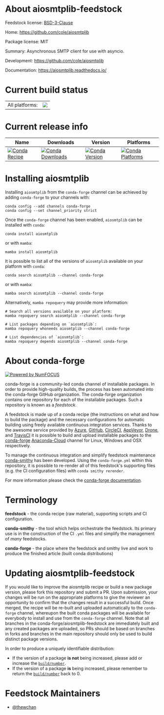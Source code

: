 About aiosmtplib-feedstock
==========================

Feedstock license: [BSD-3-Clause](https://github.com/conda-forge/aiosmtplib-feedstock/blob/main/LICENSE.txt)

Home: https://github.com/cole/aiosmtplib

Package license: MIT

Summary: Asynchronous SMTP client for use with asyncio.

Development: https://github.com/cole/aiosmtplib

Documentation: https://aiosmtplib.readthedocs.io/

Current build status
====================


<table><tr><td>All platforms:</td>
    <td>
      <a href="https://dev.azure.com/conda-forge/feedstock-builds/_build/latest?definitionId=29&branchName=main">
        <img src="https://dev.azure.com/conda-forge/feedstock-builds/_apis/build/status/aiosmtplib-feedstock?branchName=main">
      </a>
    </td>
  </tr>
</table>

Current release info
====================

| Name | Downloads | Version | Platforms |
| --- | --- | --- | --- |
| [![Conda Recipe](https://img.shields.io/badge/recipe-aiosmtplib-green.svg)](https://anaconda.org/conda-forge/aiosmtplib) | [![Conda Downloads](https://img.shields.io/conda/dn/conda-forge/aiosmtplib.svg)](https://anaconda.org/conda-forge/aiosmtplib) | [![Conda Version](https://img.shields.io/conda/vn/conda-forge/aiosmtplib.svg)](https://anaconda.org/conda-forge/aiosmtplib) | [![Conda Platforms](https://img.shields.io/conda/pn/conda-forge/aiosmtplib.svg)](https://anaconda.org/conda-forge/aiosmtplib) |

Installing aiosmtplib
=====================

Installing `aiosmtplib` from the `conda-forge` channel can be achieved by adding `conda-forge` to your channels with:

```
conda config --add channels conda-forge
conda config --set channel_priority strict
```

Once the `conda-forge` channel has been enabled, `aiosmtplib` can be installed with `conda`:

```
conda install aiosmtplib
```

or with `mamba`:

```
mamba install aiosmtplib
```

It is possible to list all of the versions of `aiosmtplib` available on your platform with `conda`:

```
conda search aiosmtplib --channel conda-forge
```

or with `mamba`:

```
mamba search aiosmtplib --channel conda-forge
```

Alternatively, `mamba repoquery` may provide more information:

```
# Search all versions available on your platform:
mamba repoquery search aiosmtplib --channel conda-forge

# List packages depending on `aiosmtplib`:
mamba repoquery whoneeds aiosmtplib --channel conda-forge

# List dependencies of `aiosmtplib`:
mamba repoquery depends aiosmtplib --channel conda-forge
```


About conda-forge
=================

[![Powered by
NumFOCUS](https://img.shields.io/badge/powered%20by-NumFOCUS-orange.svg?style=flat&colorA=E1523D&colorB=007D8A)](https://numfocus.org)

conda-forge is a community-led conda channel of installable packages.
In order to provide high-quality builds, the process has been automated into the
conda-forge GitHub organization. The conda-forge organization contains one repository
for each of the installable packages. Such a repository is known as a *feedstock*.

A feedstock is made up of a conda recipe (the instructions on what and how to build
the package) and the necessary configurations for automatic building using freely
available continuous integration services. Thanks to the awesome service provided by
[Azure](https://azure.microsoft.com/en-us/services/devops/), [GitHub](https://github.com/),
[CircleCI](https://circleci.com/), [AppVeyor](https://www.appveyor.com/),
[Drone](https://cloud.drone.io/welcome), and [TravisCI](https://travis-ci.com/)
it is possible to build and upload installable packages to the
[conda-forge](https://anaconda.org/conda-forge) [Anaconda-Cloud](https://anaconda.org/)
channel for Linux, Windows and OSX respectively.

To manage the continuous integration and simplify feedstock maintenance
[conda-smithy](https://github.com/conda-forge/conda-smithy) has been developed.
Using the ``conda-forge.yml`` within this repository, it is possible to re-render all of
this feedstock's supporting files (e.g. the CI configuration files) with ``conda smithy rerender``.

For more information please check the [conda-forge documentation](https://conda-forge.org/docs/).

Terminology
===========

**feedstock** - the conda recipe (raw material), supporting scripts and CI configuration.

**conda-smithy** - the tool which helps orchestrate the feedstock.
                   Its primary use is in the construction of the CI ``.yml`` files
                   and simplify the management of *many* feedstocks.

**conda-forge** - the place where the feedstock and smithy live and work to
                  produce the finished article (built conda distributions)


Updating aiosmtplib-feedstock
=============================

If you would like to improve the aiosmtplib recipe or build a new
package version, please fork this repository and submit a PR. Upon submission,
your changes will be run on the appropriate platforms to give the reviewer an
opportunity to confirm that the changes result in a successful build. Once
merged, the recipe will be re-built and uploaded automatically to the
`conda-forge` channel, whereupon the built conda packages will be available for
everybody to install and use from the `conda-forge` channel.
Note that all branches in the conda-forge/aiosmtplib-feedstock are
immediately built and any created packages are uploaded, so PRs should be based
on branches in forks and branches in the main repository should only be used to
build distinct package versions.

In order to produce a uniquely identifiable distribution:
 * If the version of a package **is not** being increased, please add or increase
   the [``build/number``](https://docs.conda.io/projects/conda-build/en/latest/resources/define-metadata.html#build-number-and-string).
 * If the version of a package **is** being increased, please remember to return
   the [``build/number``](https://docs.conda.io/projects/conda-build/en/latest/resources/define-metadata.html#build-number-and-string)
   back to 0.

Feedstock Maintainers
=====================

* [@thewchan](https://github.com/thewchan/)

